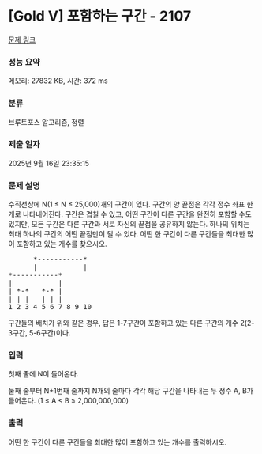 # [Gold V] 포함하는 구간 - 2107 

[문제 링크](https://www.acmicpc.net/problem/2107) 

### 성능 요약

메모리: 27832 KB, 시간: 372 ms

### 분류

브루트포스 알고리즘, 정렬

### 제출 일자

2025년 9월 16일 23:35:15

### 문제 설명

<p>수직선상에 N(1 ≤ N ≤ 25,000)개의 구간이 있다. 구간의 양 끝점은 각각 정수 좌표 한 개로 나타내어진다. 구간은 겹칠 수 있고, 어떤 구간이 다른 구간을 완전히 포함할 수도 있지만, 모든 구간은 다른 구간과 서로 자신의 끝점을 공유하지 않는다. 하나의 위치는 최대 하나의 구간의 어떤 끝점만이 될 수 있다. 어떤 한 구간이 다른 구간들을 최대한 많이 포함하고 있는 개수를 찾으시오.</p>

<pre>      *-----------*
      |           |
*-----------*
|           |
| *-*   *-* |
| | |   | | |
1 2 3 4 5 6 7 8 9 10</pre>

<p>구간들의 배치가 위와 같은 경우, 답은 1-7구간이 포함하고 있는 다른 구간의 개수 2(2-3구간, 5-6구간)이다.</p>

### 입력 

 <p>첫째 줄에 N이 들어온다.</p>

<p>둘째 줄부터 N+1번째 줄까지 N개의 줄마다 각각 해당 구간을 나타내는 두 정수 A, B가 들어온다. (1 ≤ A < B ≤ 2,000,000,000)</p>

### 출력 

 <p>어떤 한 구간이 다른 구간들을 최대한 많이 포함하고 있는 개수를 출력하시오.</p>

